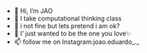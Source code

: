 - 👋 Hi, I’m JAO
- 👀 I take computational thinking class
- 🌱 i not fine but lets pretend i am ok?
- 💞️ I’ just wanted to be the one you love✨
- 📫 follow me on Instagram:joao.eduardo_._

<!---
joaoeduardo669/joaoeduardo669 is a ✨ special ✨ repository because its `README.md` (this file) appears on your GitHub profile.
You can click the Preview link to take a look at your changes.
--->
